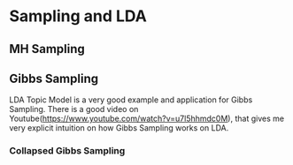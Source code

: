 # Sampling and LDA

## MH Sampling

## Gibbs Sampling

LDA Topic Model is a very good example and application for Gibbs Sampling. There is a good video on Youtube(https://www.youtube.com/watch?v=u7l5hhmdc0M), that gives me very explicit intuition on how Gibbs Sampling works on LDA. 

### Collapsed Gibbs Sampling
